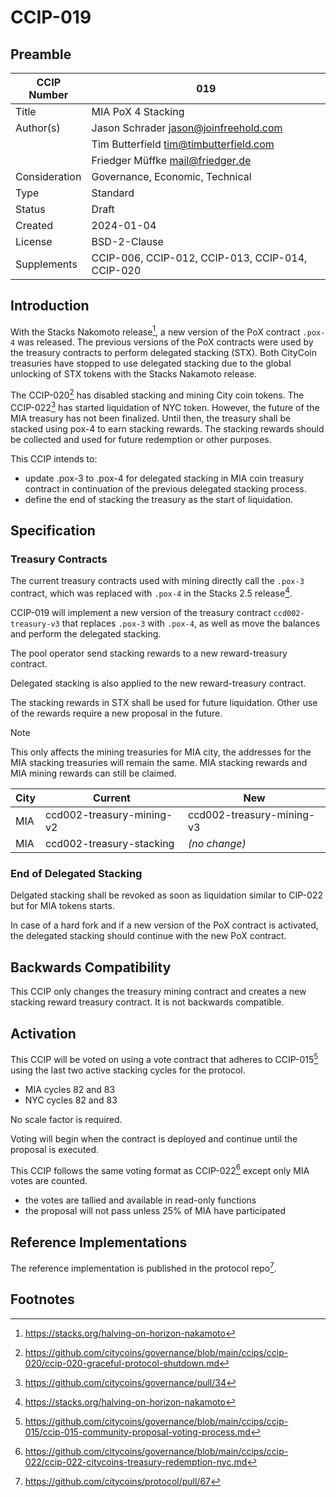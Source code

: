# CCIP-019

## Preamble

| CCIP Number   | 019                                              |
| ------------- | ------------------------------------------------ |
| Title         | MIA PoX 4 Stacking                               |
| Author(s)     | Jason Schrader jason@joinfreehold.com            |
|               | Tim Butterfield tim@timbutterfield.com           |
|               | Friedger Müffke mail@friedger.de                 |
| Consideration | Governance, Economic, Technical                  |
| Type          | Standard                                         |
| Status        | Draft                                            |
| Created       | 2024-01-04                                       |
| License       | BSD-2-Clause                                     |
| Supplements   | CCIP-006, CCIP-012, CCIP-013, CCIP-014, CCIP-020 |

## Introduction

With the Stacks Nakomoto release[^1], a new version of the PoX contract `.pox-4` was released. The previous versions of the PoX contracts were used by the treasury contracts to perform delegated stacking (STX). Both CityCoin treasuries have stopped to use delegated stacking due to the global unlocking of STX tokens with the Stacks Nakamoto release.

The CCIP-020[^2] has disabled stacking and mining City coin tokens. The CCIP-022[^3] has started liquidation of NYC token. However, the future of the MIA treasury has not been finalized. Until then, the treasury shall be stacked using pox-4 to earn stacking rewards. The stacking rewards should be collected and used for future redemption or other purposes.

This CCIP intends to:

- update .pox-3 to .pox-4 for delegated stacking in MIA coin treasury contract in continuation of the previous delegated stacking process.
- define the end of stacking the treasury as the start of liquidation.

## Specification

### Treasury Contracts

The current treasury contracts used with mining directly call the `.pox-3` contract, which was replaced with `.pox-4` in the Stacks 2.5 release[^1].

CCIP-019 will implement a new version of the treasury contract `ccd002-treasury-v3` that replaces `.pox-3` with `.pox-4`, as well as move the balances and perform the delegated stacking.

The pool operator send stacking rewards to a new reward-treasury contract.

Delegated stacking is also applied to the new reward-treasury contract.

The stacking rewards in STX shall be used for future liquidation. Other use of the rewards require a new proposal in the future.

> [!NOTE]
> This only affects the mining treasuries for MIA city, the addresses for the MIA stacking treasuries will remain the same. MIA stacking rewards and MIA mining rewards can still be claimed. 

| City | Current                   | New                       |
| ---- | ------------------------- | ------------------------- |
| MIA  | ccd002-treasury-mining-v2 | ccd002-treasury-mining-v3 |
| MIA  | ccd002-treasury-stacking  | _(no change)_             |

### End of Delegated Stacking

Delgated stacking shall be revoked as soon as liquidation similar to CIP-022 but for MIA tokens starts. 

In case of a hard fork and if a new version of the PoX contract is activated, the delegated stacking should continue with the new PoX contract.

## Backwards Compatibility

This CCIP only changes the treasury mining contract and creates a new stacking reward treasury contract. It is not backwards compatible.

## Activation
This CCIP will be voted on using a vote contract that adheres to CCIP-015[^4] using the last two active stacking cycles for the protocol.

- MIA cycles 82 and 83
- NYC cycles 82 and 83

No scale factor is required.

Voting will begin when the contract is deployed and continue until the proposal is executed.

This CCIP follows the same voting format as CCIP-022[^5] except only MIA votes are counted.

- the votes are tallied and available in read-only functions
- the proposal will not pass unless 25% of MIA have participated

## Reference Implementations

The reference implementation is published in the protocol repo[^6].

## Footnotes

[^1]: https://stacks.org/halving-on-horizon-nakamoto
[^2]: https://github.com/citycoins/governance/blob/main/ccips/ccip-020/ccip-020-graceful-protocol-shutdown.md
[^3]: https://github.com/citycoins/governance/pull/34
[^4]: https://github.com/citycoins/governance/blob/main/ccips/ccip-015/ccip-015-community-proposal-voting-process.md
[^5]: https://github.com/citycoins/governance/blob/main/ccips/ccip-022/ccip-022-citycoins-treasury-redemption-nyc.md
[^6]: https://github.com/citycoins/protocol/pull/67
